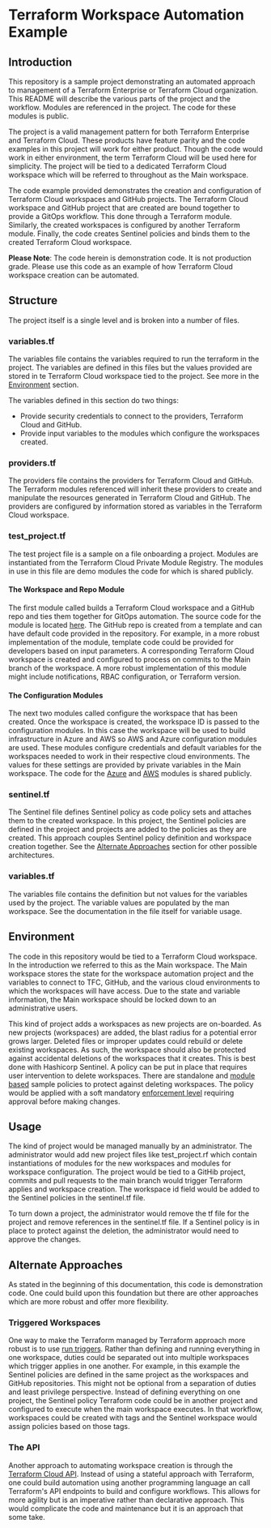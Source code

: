 # Terraform Workspace Automation Example

## Introduction  

This repository is a sample project demonstrating an automated approach to management of a Terraform Enterprise or Terraform Cloud organization.  This README will describe the various parts of the project and the workflow.  Modules are referenced in the project.  The code for these modules is public.  

The project is a valid management pattern for both Terraform Enterprise and Terraform Cloud.  These products have feature parity and the code examples in this project will work for either product.  Though the code would work in either environment, the term Terraform Cloud will be used here for simplicity.  The project will be tied to a dedicated Terraform Cloud workspace which will be referred to throughout as the Main workspace.

The code example provided demonstrates the creation and configuration of Terraform Cloud workspaces and GitHub projects.  The Terraform Cloud workspace and GitHub project that are created are bound together to provide a GitOps workflow.  This done through a Terraform module.  Similarly,  the created workspaces is configured by another Terraform module.  Finally, the code creates Sentinel policies and binds them to the created Terraform Cloud workspace.

**Please Note**: The code herein is demonstration code.  It is not production grade.  Please use this code as an example of how Terraform Cloud workspace creation can be automated.

## Structure

The project itself is a single level and is broken into a number of files.

### <span>variables.tf</span>

The variables file contains the variables required to run the terraform in the project.  The variables are defined in this files but the values provided are stored in te Terraform Cloud workspace tied to the project.  See more in the [Environment](#Environment) section.

The variables defined in this section do two things:

* Provide security credentials to connect to the providers, Terraform Cloud and GitHub.
* Provide input variables to the modules which configure the workspaces created.  

### <span>providers.tf</span>

The providers file contains the providers for Terraform Cloud and GitHub.  The Terraform modules referenced will inherit these providers to create and manipulate the resources generated in Terraform Cloud and GitHub.  The providers are configured by information stored as variables in the Terraform Cloud workspace.

### <span>test_project.tf</span>

The test project file is a sample on a file onboarding a project.  Modules are instantiated from the Terraform Cloud Private Module Registry.  The modules in use in this file are demo modules the code for which is shared publicly.

#### The Workspace and Repo Module

The first module called builds a Terraform Cloud workspace and a GitHub repo and ties them together for GitOps automation.  The source code for the module is located [here](https://github.com/malekai101/terraform-github-developer-repo).  The GitHub repo is created from a template and can have default code provided in the repository.  For example, in a more robust implementation of the module, template code could be provided for developers based on input parameters.  A corresponding Terraform Cloud workspace is created and configured to process on commits to the Main branch of the workspace.  A more robust implementation of this module might include notifications, RBAC configuration, or Terraform version.

#### The Configuration Modules

The next two modules called configure the workspace that has been created.  Once the workspace is created, the workspace ID is passed to the configuration modules.  In this case the workspace will be used to build infrastructure in Azure and AWS so AWS and Azure configuration modules are used.  These modules configure credentials and default variables for the workspaces needed to work in their respective cloud environments.  The values for these settings are provided by private variables in the Main workspace.  The code for the [Azure](https://github.com/malekai101/terraform-tfe-workspace-config-aws) and [AWS](https://github.com/malekai101/terraform-tfe-workspace-config-azure) modules is shared publicly.

### <span>sentinel.tf</span>

The Sentinel file defines Sentinel policy as code policy sets and attaches them to the created workspace.  In this project, the Sentinel policies are defined in the project and projects are added to the policies as they are created.  This approach couples Sentinel policy definition and workspace creation together.  See the [Alternate Approaches](#Alternate-Approaches) section for other possible architectures.

### <span>variables.tf</span>

The variables file contains the definition but not values for the variables used by the project.  The variable values are populated by the man workspace.  See the documentation in the file itself for variable usage.

## Environment

The code in this repository would be tied to a Terraform Cloud workspace.  In the introduction we referred to this as the Main workspace.  The Main workspace stores the state for the workspace automation project and the variables to connect to TFC, GitHub, and the various cloud environments to which the workspaces will have access.  Due to the state and variable information, the Main workspace should be locked down to an administrative users.  

This kind of project adds a workspaces as new projects are on-boarded.  As new projects (workspaces) are added, the blast radius for a potential error grows larger.  Deleted files or improper updates could rebuild or delete existing workspaces.  As such, the workspace should also be protected against accidental deletions of the workspaces that it creates.  This is best done with Hashicorp Sentinel.  A policy can be put in place that requires user intervention to delete workspaces.  There are standalone and [module based](https://github.com/hashicorp/terraform-guides/blob/master/governance/third-generation/cloud-agnostic/prevent-destruction-of-prohibited-resources.sentinel) sample policies to protect against deleting workspaces.  The policy would be applied with a soft mandatory [enforcement level](https://docs.hashicorp.com/sentinel/concepts/enforcement-levels) requiring approval before making changes.

## Usage

The kind of project would be managed manually by an administrator.  The administrator would add new project files like <span>test_project.rf</span> which contain instantiations of modules for the new workspaces and modules for workspace configuration.  The project would be tied to a GitHib project, commits and pull requests to the main branch would trigger Terraform applies and workspace creation.  The workspace id field would be added to the Sentinel policies in the <span>sentinel.tf</span> file.

To turn down a project, the administrator would remove the tf file for the project and remove references in the <span>sentinel.tf</span> file.  If a Sentinel policy is in place to protect against the deletion, the administrator would need to approve the changes.

## Alternate Approaches

As stated in the beginning of this documentation, this code is demonstration code.  One could build upon this foundation but there are other approaches which are more robust and offer more flexibility.

### Triggered Workspaces

One way to make the Terraform managed by Terraform approach more robust is to use [run triggers](https://www.terraform.io/docs/cloud/workspaces/run-triggers.html).  Rather than defining and running everything in one workspace, duties could be separated out into multiple workspaces which trigger applies in one another.  For example, in this example the Sentinel policies are defined in the same project as the workspaces and GitHub repositories.  This might not be optional from a separation of duties and least privilege perspective.  Instead of defining everything on one project, the Sentinel policy Terraform code could be in another project and configured to execute when the main workspace executes.  In that workflow, workspaces could be created with tags and the Sentinel workspace would assign policies based on those tags.

### The API

Another approach to automating workspace creation is through the [Terraform Cloud API](https://www.terraform.io/docs/cloud/api/index.html).  Instead of using a stateful approach with Terraform, one could build automation using another programming language an call Terraform's API endpoints to build and configure workflows.  This allows for more agility but is an imperative rather than declarative approach.  This would complicate the code and maintenance but it is an approach that some take.